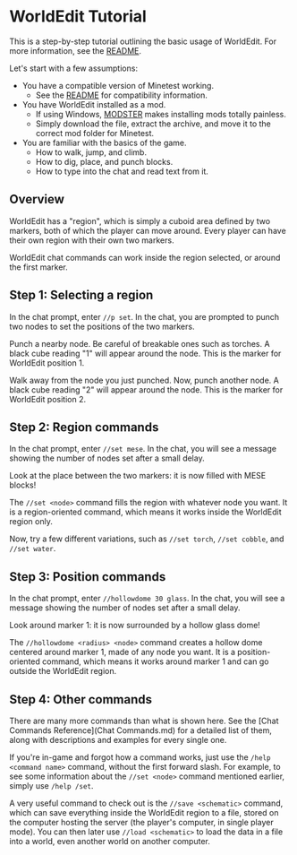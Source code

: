 WorldEdit Tutorial
==================
This is a step-by-step tutorial outlining the basic usage of WorldEdit. For more information, see the [README](README.md).

Let's start with a few assumptions:

* You have a compatible version of Minetest working.
  * See the [README](README.md) for compatibility information.
* You have WorldEdit installed as a mod.
  * If using Windows, [MODSTER](https://forum.minetest.net/viewtopic.php?pid=101463) makes installing mods totally painless.
  * Simply download the file, extract the archive, and move it to the correct mod folder for Minetest.
* You are familiar with the basics of the game.
  * How to walk, jump, and climb.
  * How to dig, place, and punch blocks.
  * How to type into the chat and read text from it.

Overview
--------
WorldEdit has a "region", which is simply a cuboid area defined by two markers, both of which the player can move around. Every player can have their own region with their own two markers.

WorldEdit chat commands can work inside the region selected, or around the first marker.

Step 1: Selecting a region
--------------------------
In the chat prompt, enter `//p set`. In the chat, you are prompted to punch two nodes to set the positions of the two markers.

Punch a nearby node. Be careful of breakable ones such as torches. A black cube reading "1" will appear around the node. This is the marker for WorldEdit position 1.

Walk away from the node you just punched. Now, punch another node. A black cube reading "2" will appear around the node. This is the marker for WorldEdit position 2.

Step 2: Region commands
-----------------------
In the chat prompt, enter `//set mese`. In the chat, you will see a message showing the number of nodes set after a small delay.

Look at the place between the two markers: it is now filled with MESE blocks!

The `//set <node>` command fills the region with whatever node you want. It is a region-oriented command, which means it works inside the WorldEdit region only.

Now, try a few different variations, such as `//set torch`, `//set cobble`, and `//set water`.

Step 3: Position commands
-------------------------
In the chat prompt, enter `//hollowdome 30 glass`. In the chat, you will see a message showing the number of nodes set after a small delay.

Look around marker 1: it is now surrounded by a hollow glass dome!

The `//hollowdome <radius> <node>` command creates a hollow dome centered around marker 1, made of any node you want. It is a position-oriented command, which means it works around marker 1 and can go outside the WorldEdit region.

Step 4: Other commands
----------------------
There are many more commands than what is shown here. See the [Chat Commands Reference](Chat Commands.md) for a detailed list of them, along with descriptions and examples for every single one.

If you're in-game and forgot how a command works, just use the `/help <command name>` command, without the first forward slash. For example, to see some information about the `//set <node>` command mentioned earlier, simply use `/help /set`.

A very useful command to check out is the `//save <schematic>` command, which can save everything inside the WorldEdit region to a file, stored on the computer hosting the server (the player's computer, in single player mode). You can then later use `//load <schematic>` to load the data in a file into a world, even another world on another computer.